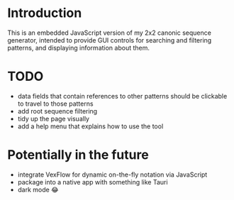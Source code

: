 # Introduction
This is an embedded JavaScript version of my 2x2 canonic sequence generator, intended to provide GUI controls for searching and filtering patterns, and displaying information about them.
# TODO
- data fields that contain references to other patterns should be clickable to travel to those patterns
- add root sequence filtering
- tidy up the page visually
- add a help menu that explains how to use the tool
# Potentially in the future
- integrate VexFlow for dynamic on-the-fly notation via JavaScript
- package into a native app with something like Tauri
- dark mode 😂